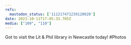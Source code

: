 ```yaml
---
refs:
  mastodon_status: ['111217471239120020']
date: 2023-10-11T17:05:33.705Z
media: ["109", "110"]
---
```


Got to visit the Lit & Phil library in Newcastle today! #Photos
